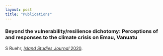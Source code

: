 ```yaml
---
layout: post
title: "Publications"
---
```



### Beyond the vulnerability/resilience dichotomy: Perceptions of and responses to the climate crisis on Emau, Vanuatu
S Ruehr, [_Island Studies Journal_ 2020](https://islandstudiesjournal.org/files/ISJ.151.pdf). 
